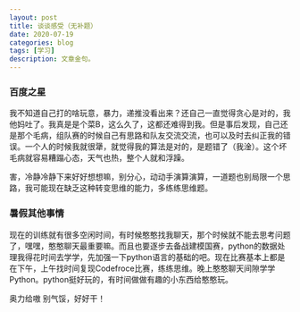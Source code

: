 ```yaml
---
layout: post
title: 谈谈感受（无补题）
date: 2020-07-19
categories: blog
tags: [学习]
description: 文章金句。
---
```


### 百度之星
  我不知道自己打的啥玩意，暴力，递推没看出来？还自己一直觉得贪心是对的，我他妈吐了。我真是是个菜B，这么久了，这都还难得到我。但是事后发现，自己还是那个毛病，组队赛的时候自己有思路和队友交流交流，也可以及时去纠正我的错误。一个人的时候我就很犟，就觉得我的算法是对的，是题错了（我淦）。这个坏毛病就容易糟蹋心态，天气也热，整个人就和浮躁。

  害，冷静冷静下来好好想想嘛，别分心，动动手演算演算，一道题也别局限一个思路，我可能现在缺乏这种转变思维的能力，多练练思维题。

### 暑假其他事情
  现在的训练就有很多空闲时间，有时候憨憨找我聊天，那个时候就不能去思考问题了，嘿嘿，憨憨聊天最重要嘛。而且也要逐步去备战建模国赛，python的数据处理我得花时间去学学，先加强一下python语言的基础的吧。现在比赛基本上都是在下午，上午找时间复现Codefroce比赛，练练思维。晚上憨憨聊天间隙学学Python。python挺好玩的，有时间做做有趣的小东西给憨憨玩。


 奥力给嗷   别气馁，好好干！












